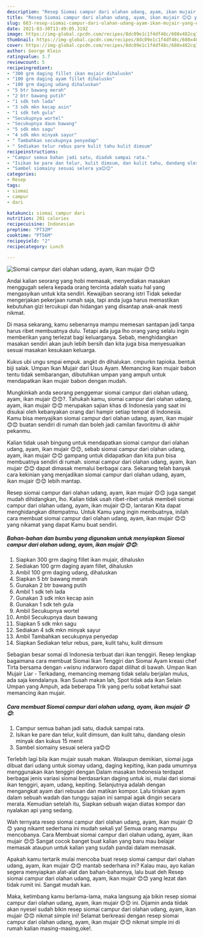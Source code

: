 ```yaml
---
description: "Resep Siomai campur dari olahan udang, ayam, ikan mujair 😊😊 yang enak Untuk Jualan"
title: "Resep Siomai campur dari olahan udang, ayam, ikan mujair 😊😊 yang enak Untuk Jualan"
slug: 663-resep-siomai-campur-dari-olahan-udang-ayam-ikan-mujair-yang-enak-untuk-jualan
date: 2021-03-30T13:49:05.319Z
image: https://img-global.cpcdn.com/recipes/8dc09e1c1f4df48c/680x482cq70/siomai-campur-dari-olahan-udang-ayam-ikan-mujair-😊😊-foto-resep-utama.jpg
thumbnail: https://img-global.cpcdn.com/recipes/8dc09e1c1f4df48c/680x482cq70/siomai-campur-dari-olahan-udang-ayam-ikan-mujair-😊😊-foto-resep-utama.jpg
cover: https://img-global.cpcdn.com/recipes/8dc09e1c1f4df48c/680x482cq70/siomai-campur-dari-olahan-udang-ayam-ikan-mujair-😊😊-foto-resep-utama.jpg
author: George Klein
ratingvalue: 3.7
reviewcount: 5
recipeingredient:
- "300 grm daging fillet ikan mujair dihaluskn"
- "100 grm daging ayam fillet dihaluskn"
- "100 grm daging udang dihaluskan"
- "5 btr bawang merah"
- "2 btr bawang putih"
- "1 sdk teh lada"
- "3 sdk mkn kecap asin"
- "1 sdk teh gula"
- "Secukupnya wortel"
- "Secukupnya daun bawang"
- "5 sdk mkn sagu"
- "4 sdk mkn minyak sayur"
- " Tambahkan secukupnya penyedap"
- " Sediakan telur rebus pare kulit tahu kulit dimsum"
recipeinstructions:
- "Campur semua bahan jadi satu, diaduk sampai rata."
- "Isikan ke pare dan telur, kulit dimsum, dan kulit tahu, dandang olesin minyak dan kukus 15 menit"
- "Sambel siomainy sesuai selera ya😊😊"
categories:
- Resep
tags:
- siomai
- campur
- dari

katakunci: siomai campur dari 
nutrition: 201 calories
recipecuisine: Indonesian
preptime: "PT32M"
cooktime: "PT56M"
recipeyield: "2"
recipecategory: Lunch

---
```



![Siomai campur dari olahan udang, ayam, ikan mujair 😊😊](https://img-global.cpcdn.com/recipes/8dc09e1c1f4df48c/680x482cq70/siomai-campur-dari-olahan-udang-ayam-ikan-mujair-😊😊-foto-resep-utama.jpg)

Andai kalian seorang yang hobi memasak, menyediakan masakan menggugah selera kepada orang tercinta adalah suatu hal yang mengasyikan untuk kita sendiri. Kewajiban seorang istri Tidak sekedar mengerjakan pekerjaan rumah saja, tapi anda juga harus memastikan kebutuhan gizi tercukupi dan hidangan yang disantap anak-anak mesti nikmat.

Di masa  sekarang, kamu sebenarnya mampu memesan santapan jadi tanpa harus ribet membuatnya dulu. Tetapi ada juga lho orang yang selalu ingin memberikan yang terlezat bagi keluarganya. Sebab, menghidangkan masakan sendiri akan jauh lebih bersih dan kita juga bisa menyesuaikan sesuai masakan kesukaan keluarga. 

Kukus ubi ungu smpai empuk. angkt dn dihalukan. cmpurkn tapioka. bentuk biji salak. Umpan Ikan Mujair dari Usus Ayam. Memancing ikan mujair babon tentu tidak sembarangan, dibutuhkan umpan yang ampuh untuk mendapatkan ikan mujair babon dengan mudah.

Mungkinkah anda seorang penggemar siomai campur dari olahan udang, ayam, ikan mujair 😊😊?. Tahukah kamu, siomai campur dari olahan udang, ayam, ikan mujair 😊😊 merupakan sajian khas di Indonesia yang saat ini disukai oleh kebanyakan orang dari hampir setiap tempat di Indonesia. Kamu bisa menyajikan siomai campur dari olahan udang, ayam, ikan mujair 😊😊 buatan sendiri di rumah dan boleh jadi camilan favoritmu di akhir pekanmu.

Kalian tidak usah bingung untuk mendapatkan siomai campur dari olahan udang, ayam, ikan mujair 😊😊, sebab siomai campur dari olahan udang, ayam, ikan mujair 😊😊 gampang untuk didapatkan dan kita pun bisa membuatnya sendiri di rumah. siomai campur dari olahan udang, ayam, ikan mujair 😊😊 dapat dimasak memalui berbagai cara. Sekarang telah banyak cara kekinian yang menjadikan siomai campur dari olahan udang, ayam, ikan mujair 😊😊 lebih mantap.

Resep siomai campur dari olahan udang, ayam, ikan mujair 😊😊 juga sangat mudah dihidangkan, lho. Kalian tidak usah ribet-ribet untuk membeli siomai campur dari olahan udang, ayam, ikan mujair 😊😊, lantaran Kita dapat menghidangkan ditempatmu. Untuk Kamu yang ingin membuatnya, inilah cara membuat siomai campur dari olahan udang, ayam, ikan mujair 😊😊 yang nikamat yang dapat Kamu buat sendiri.

<!--inarticleads1-->

##### Bahan-bahan dan bumbu yang digunakan untuk menyiapkan Siomai campur dari olahan udang, ayam, ikan mujair 😊😊:

1. Siapkan 300 grm daging fillet ikan mujair, dihaluskn
1. Sediakan 100 grm daging ayam fillet, dihaluskn
1. Ambil 100 grm daging udang, dihaluskan
1. Siapkan 5 btr bawang merah
1. Gunakan 2 btr bawang putih
1. Ambil 1 sdk teh lada
1. Gunakan 3 sdk mkn kecap asin
1. Gunakan 1 sdk teh gula
1. Ambil Secukupnya wortel
1. Ambil Secukupnya daun bawang
1. Siapkan 5 sdk mkn sagu
1. Sediakan 4 sdk mkn minyak sayur
1. Ambil  Tambahkan secukupnya penyedap
1. Siapkan  Sediakan telur rebus, pare, kulit tahu, kulit dimsum


Sebagian besar somai di Indonesia terbuat dari ikan tenggiri. Resep lengkap bagaimana cara membuat Siomai Ikan Tenggiri dan Siomai Ayam kreasi chef Tirta bersama dengan +wisnu indarworo dapat dilihat di bawah. Umpan Ikan Mujair Liar - Terkadang, memancing memang tidak selalu berjalan mulus, ada saja kendalanya. Ikan Susah makan lah, Spot tidak ada ikan Selain Umpan yang Ampuh, ada beberapa Trik yang perlu sobat ketahui saat memancing ikan mujair. 

<!--inarticleads2-->

##### Cara membuat Siomai campur dari olahan udang, ayam, ikan mujair 😊😊:

1. Campur semua bahan jadi satu, diaduk sampai rata.
1. Isikan ke pare dan telur, kulit dimsum, dan kulit tahu, dandang olesin minyak dan kukus 15 menit
1. Sambel siomainy sesuai selera ya😊😊


Terlebih lagi bila ikan mujair susah makan. Walaupun demikian, siomai juga dibuat dari udang untuk siomay udang, daging kepiting, ikan pada umumnya menggunakan ikan tenggiri dengan Dalam masakan Indonesia terdapat berbagai jenis variasi siomai berdasarkan daging untuk isi, mulai dari siomai ikan tenggiri, ayam, udang, kepiting. Selanjutnya adalah dengan mengangkat ayam dari rebusan dan matikan kompor. Lalu tiriskan ayam dalam sebuah wadah dan tunggu sajian ini sampai agak dingin secara merata. Kemudian setelah itu, Siapkan sebuah wajan diatas kompor dan nyalakan api yang sedang. 

Wah ternyata resep siomai campur dari olahan udang, ayam, ikan mujair 😊😊 yang nikamt sederhana ini mudah sekali ya! Semua orang mampu mencobanya. Cara Membuat siomai campur dari olahan udang, ayam, ikan mujair 😊😊 Sangat cocok banget buat kalian yang baru mau belajar memasak ataupun untuk kalian yang sudah pandai dalam memasak.

Apakah kamu tertarik mulai mencoba buat resep siomai campur dari olahan udang, ayam, ikan mujair 😊😊 mantab sederhana ini? Kalau mau, ayo kalian segera menyiapkan alat-alat dan bahan-bahannya, lalu buat deh Resep siomai campur dari olahan udang, ayam, ikan mujair 😊😊 yang lezat dan tidak rumit ini. Sangat mudah kan. 

Maka, ketimbang kamu berlama-lama, maka langsung aja bikin resep siomai campur dari olahan udang, ayam, ikan mujair 😊😊 ini. Dijamin anda tiidak akan nyesel sudah bikin resep siomai campur dari olahan udang, ayam, ikan mujair 😊😊 nikmat simple ini! Selamat berkreasi dengan resep siomai campur dari olahan udang, ayam, ikan mujair 😊😊 nikmat simple ini di rumah kalian masing-masing,oke!.

